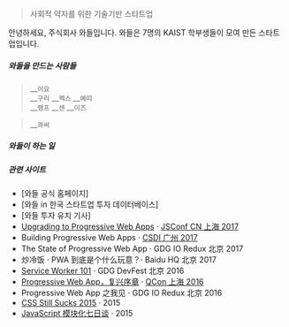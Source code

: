 > 사회적 약자를 위한 기술기반 스타트업

안녕하세요, 주식회사 와들입니다. 와들은 7명의 KAIST 학부생들이 모여 만든 스타트업입니다.

##### 와들을 만드는 사람들

> __`이요`  
> __`구리`
> __`렉스`
> __`예띠`  
> __`램프`
> __`센`
> __`이즈`

> __`콰써`

##### 와들이 하는 일

##### 관련 사이트
- [와들 공식 홈페이지]
- [와들 in 한국 스타트업 투자 데이터베이스]
- [와들 투자 유치 기사]
- [Upgrading to Progressive Web Apps][9] · [JSConf CN 上海 2017](http://2017.jsconf.cn/)
- Building Progressive Web Apps · [CSDI 广州 2017](http://www.csdisummit.com/)
- The State of Progressive Web App · GDG IO Redux 北京 2017
- 炒冷饭 · PWA 到底是个什么玩意？· Baidu HQ 北京 2017
- [Service Worker 101][5] · GDG DevFest 北京 2016
- [Progressive Web App，复兴序章][4] · [QCon 上海 2016](http://2016.qconshanghai.com/presentation/3111)
- Progressive Web App 之我见 · GDG IO Redux 北京 2016
- [CSS Still Sucks 2015][2] · 2015
- [JavaScript 模块化七日谈][1] · 2015

[1]: //huangxuan.me/2015/07/09/js-module-7day/
[2]: //huangxuan.me/2015/12/28/css-sucks-2015/
[3]: //huangxuan.me/2016/06/05/pwa-in-my-pov/
[4]: //huangxuan.me/2016/10/20/pwa-qcon2016/
[5]: //huangxuan.me/2016/11/20/sw-101-gdgdf/
[6]: https://yanshuo.io/assets/player/?deck=58ac8598b123db0067292f92 "PWA Rehashing"
[7]: https://yanshuo.io/assets/player/?deck=593ad6fbfe88c2006a0a0d6d "The State of PWA"
[8]: https://yanshuo.io/assets/player/?deck=594d673d570c357d0698a950 "Building PWA"
[9]: //huangxuan.me/jsconfcn2017/
